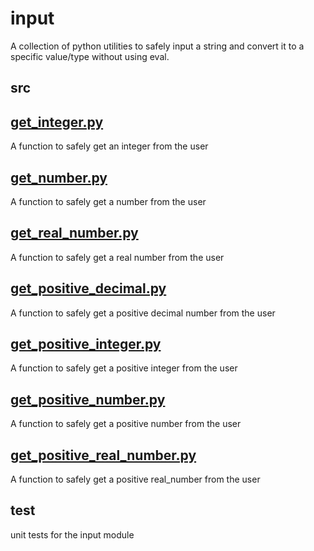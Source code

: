# input

A collection of python utilities to safely input a string and convert it to a specific value/type without using eval.

## src
## [get_integer.py](src/get_integer.py)
  A function to safely get an integer from the user

## [get_number.py](src/get_number.py)
  A function to safely get a number from the user

## [get_real_number.py](src/get_real_number.py)
  A function to safely get a real number from the user

## [get_positive_decimal.py](src/get_positive_decimal.py)
  A function to safely get a positive decimal number from the user

## [get_positive_integer.py](src/get_positive_integer.py)
  A function to safely get a positive integer from the user

## [get_positive_number.py](src/get_positive_number.py)
  A function to safely get a positive number from the user

## [get_positive_real_number.py](src/get_positive_real_number.py)
  A function to safely get a positive real_number from the user

## test
  unit tests for the input module
